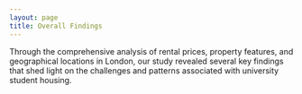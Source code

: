 ```yaml
---
layout: page
title: Overall Findings
---
```

Through the comprehensive analysis of rental prices, property features, and geographical locations in London, our study revealed several key findings that shed light on the challenges and patterns associated with university student housing.
